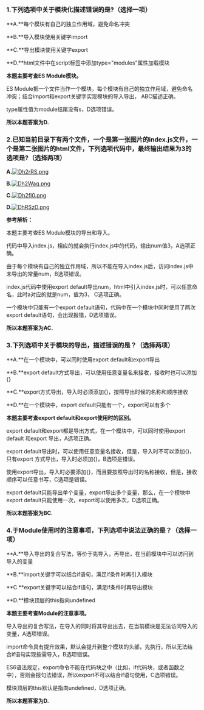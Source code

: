### 1.下列选项中关于模块化描述错误的是?（选择一项）

**A.**每个模块有自己的独立作用域，避免命名冲突

**B.**导入模块使用关键字import

**C.**导出模块使用关键字export

**D.**html文件中在script标签中添加type="modules"属性加载模块



**本题主要考查ES Module模块。**

ES Module把一个文件当作一个模块，每个模块有自己的独立作用域，避免命名冲突；结合import和export关键字实现模块的导入导出， ABC描述正确。

type属性值为module结尾没有s，D选项错误。

**所以本题答案为D.**





### 2.已知当前目录下有两个文件，一个是第一张图片的index.js文件，一个是第二张图片的html文件，下列选项代码中，最终输出结果为3的选项是?（选择两项）

**A.**[![Dh2rRS.png](https://s3.ax1x.com/2020/12/01/Dh2rRS.png)](https://imgchr.com/i/Dh2rRS)

**B.**[![Dh2Waq.png](https://s3.ax1x.com/2020/12/01/Dh2Waq.png)](https://imgchr.com/i/Dh2Waq)

**C.**[![Dh2fI0.png](https://s3.ax1x.com/2020/12/01/Dh2fI0.png)](https://imgchr.com/i/Dh2fI0)

**D.**[![DhRSzD.png](https://s3.ax1x.com/2020/12/01/DhRSzD.png)](https://imgchr.com/i/DhRSzD)





**参考解析：**

本题主要考查ES Module模块的导出和导入。

代码中导入index.js，相应的就会执行index.js中的代码，输出num值3，A选项正确。

由于每个模块有自己的独立作用域，所以不能在导入index.js后，访问index.js中未导出的常量num，B选项错误。

index.js代码中使用export default导出num，html中引入index.js时，可以任意命名，此时a对应的就是num，值为3， C选项正确。

一个模块中只能有一个export default语句，代码中在一个模块中同时使用了两次export default语句，会出现报错，D选项错误。

**所以本题答案为AC.**



### 3.下列选项中关于模块的导出，描述错误的是？（选择两项）

**A.**在一个模块中，可以同时使用export default和export导出

**B.**export default方式导出，可以使用任意变量名来接收，接收时也可以添加{}

**C.**export方式导出，导入时必须添加{}，按照导出时候的名称和顺序接收

**D.**在一个模块中，export default只能有一个，export可以有多个





**本题主要考查export default和export使用时的区别。**

export default和export都是导出方式，在一个模块中，可以同时使用export default 和export 导出，A选项正确。

export default导出时，可以使用任意变量名接收，但是，导入时不可以添加{}，只有export 方式导出，导入时必须加{}，B选项是错误。

使用export导出，导入时必要添加{}，而且要按照导出时的名称接收，但是，接收顺序可以任意书写，C选项是错误。

export default只能导出单个变量，export导出多个变量，那么，在一个模块中export default只能使用一次，export可以使用多次，D选项正确。

**所以本题答案为BC.**





### 4.于Module使用时的注意事项，下列选项中说法正确的是？（选择一项）



**A.**导入导出的复合写法，等价于先导入，再导出，在当前模块中可以访问到导入的变量

**B.**import关键字可以结合if语句，满足if条件时再引入模块

**C.**export关键字可以结合if语句，满足if条件时再导出模块

**D.**模块顶层的this指向undefined





**本题主要考查Module的注意事项。**

导入导出的复合写法，在导入的同时将其导出出去，在当前模块是无法访问导入的变量，A选项错误。

import命令具有提升效果，默认会提升到整个模块的头部，先执行，所以无法结合if语句实现按需导入，B选项错误。

ES6语法规定，export命令不能在代码块之中（比如，if代码块，或者函数之中），否则会报句法错误，所以export不可以结合if语句使用，C选项错误。

模块顶层的this默认是指向undefined，D选项正确。

**所以本题答案为D.**